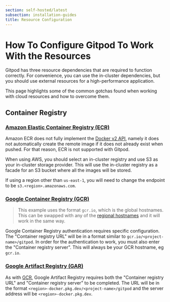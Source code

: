 ```yaml
---
section: self-hosted/latest
subsection: installation-guides
title: Resource Configuration
---
```


<script context="module">
  export const prerender = true;
</script>

# How To Configure Gitpod To Work With the Resources

Gitpod has three resource dependencies that are required to function correctly. For convenience, you can use the in-cluster dependencies, but you should use external resources for a high-performance application.

This page highlights some of the common gotchas found when working with cloud resources and how to overcome them.

## Container Registry

### [Amazon Elastic Container Registry (ECR)](https://aws.amazon.com/ecr/)

Amazon ECR does not fully implement the [Docker v2 API](https://docs.docker.com/registry/spec/api), namely it does not automatically create the remote image if it does not already exist when pushed. For that reason, ECR is not supported with Gitpod.

When using AWS, you should select an in-cluster registry and use S3 as your in-cluster storage provider. This will use the in-cluster registry as a facade for an S3 bucket where all the images will be stored.

If using a region other than `us-east-1`, you will need to change the endpoint to be `s3.<region>.amazonaws.com`.

### [Google Container Registry (GCR)](https://cloud.google.com/container-registry)

> This example uses the format `gcr.io`, which is the global hostnames. This can be swapped with any of the [regional hostnames](https://cloud.google.com/container-registry/docs/pushing-and-pulling) and it will work in the same way.

Google Container Registry authentication requires specific configuration. The "Container registry URL" will be in a format similar to `gcr.io/<project-name>/gitpod`. In order for the authentication to work, you must also enter the "Container registry server". This will always be your GCR hostname, eg `gcr.io`.

### [Google Artifact Registry (GAR)](https://cloud.google.com/artifact-registry)

As with [GCR](#google-container-registry-gcr), Google Artifact Registry requires both the "Container registry URL" and "Container registry server" to be completed. The URL will be in the format `<region>-docker.pkg.dev/<project-name>/gitpod` and the server address will be `<region>-docker.pkg.dev`.
